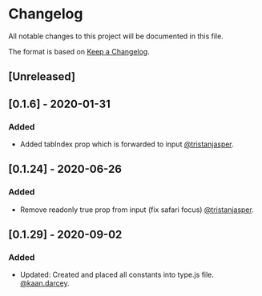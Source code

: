 # Changelog

All notable changes to this project will be documented in this file.

The format is based on [Keep a Changelog](https://keepachangelog.com/en/1.0.0/).

## [Unreleased]

## [0.1.6] - 2020-01-31

### Added

- Added tabIndex prop which is forwarded to input [@tristanjasper](https://github.com/tristanjasper).

## [0.1.24] - 2020-06-26

### Added

- Remove readonly true prop from input (fix safari focus) [@tristanjasper](https://github.com/tristanjasper).

## [0.1.29] - 2020-09-02

### Added

- Updated: Created and placed all constants into type.js file. [@kaan.darcey](https://github.com/KDarcey).
